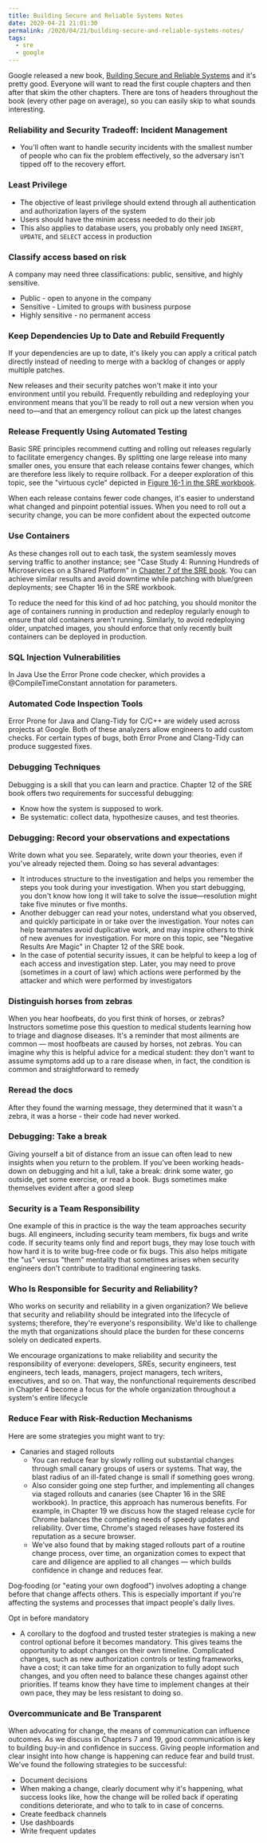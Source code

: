 ```yaml
---
title: Building Secure and Reliable Systems Notes
date: 2020-04-21 21:01:30
permalink: /2020/04/21/building-secure-and-reliable-systems-notes/
tags:
  - sre
  - google
---
```


Google released a new book, [Building Secure and Reliable Systems](https://landing.google.com/sre/books/) and it's pretty good. Everyone will want to read the first couple chapters and then after that skim the other chapters. There are tons of headers throughout the book (every other page on average), so you can easily skip to what sounds interesting.

### Reliability and Security Tradeoff: Incident Management

- You'll often want to handle security incidents with the smallest number of people who can fix the problem effectively, so the adversary isn't tipped off to the recovery effort.

### Least Privilege

- The objective of least privilege should extend through all authentication and authorization layers of the system
- Users should have the minim access needed to do their job
- This also applies to database users, you probably only need `INSERT`, `UPDATE`, and `SELECT` access in production

### Classify access based on risk

A company may need three classifications: public, sensitive, and highly sensitive.

- Public - open to anyone in the company
- Sensitive - Limited to groups with business purpose
- Highly sensitive - no permanent access

### Keep Dependencies Up to Date and Rebuild Frequently

If your dependencies are up to date, it's likely you can apply a critical patch directly instead of needing to merge with a backlog of changes or apply multiple patches.

New releases and their security patches won't make it into your environment until you rebuild. Frequently rebuilding and redeploying your environment means that you'll be ready to roll out a new version when you need to—and that an emergency rollout can pick up the latest changes

### Release Frequently Using Automated Testing

Basic SRE principles recommend cutting and rolling out releases regularly to facilitate emergency changes. By splitting one large release into many smaller ones, you ensure that each release contains fewer changes, which are therefore less likely to require rollback. For a deeper exploration of this topic, see the "virtuous cycle" depicted in [Figure 16-1 in the SRE workbook](https://landing.google.com/sre/workbook/chapters/canarying-releases/#the-virtuous-cycle-of-ci-cd).

When each release contains fewer code changes, it's easier to understand what changed and pinpoint potential issues. When you need to roll out a security change, you can be more confident about the expected outcome

### Use Containers

As these changes roll out to each task, the system seamlessly moves serving traffic to another instance; see "Case Study 4: Running Hundreds of Microservices on a Shared Platform" in [Chapter 7 of the SRE book](https://landing.google.com/sre/workbook/chapters/simplicity/). You can achieve similar results and avoid downtime while patching with blue/green deployments; see Chapter 16 in the SRE workbook.

To reduce the need for this kind of ad hoc patching, you should monitor the age of containers running in production and redeploy regularly enough to ensure that old containers aren't running. Similarly, to avoid redeploying older, unpatched images, you should enforce that only recently built containers can be deployed in production.

### SQL Injection Vulnerabilities

In Java Use the Error Prone code checker, which provides a @CompileTimeConstant annotation for parameters.

### Automated Code Inspection Tools

Error Prone for Java and Clang-Tidy for C/C++ are widely used across projects at Google. Both of these analyzers allow engineers to add custom checks. For certain types of bugs, both Error Prone and Clang-Tidy can produce suggested fixes.

### Debugging Techniques

Debugging is a skill that you can learn and practice. Chapter 12 of the SRE book offers two requirements for successful debugging:

- Know how the system is supposed to work.
- Be systematic: collect data, hypothesize causes, and test theories.

### Debugging: Record your observations and expectations

Write down what you see. Separately, write down your theories, even if you've already rejected them. Doing so has several advantages:

- It introduces structure to the investigation and helps you remember the steps you took during your investigation. When you start debugging, you don't know how long it will take to solve the issue—resolution might take five minutes or five months.
- Another debugger can read your notes, understand what you observed, and quickly participate in or take over the investigation. Your notes can help teammates avoid duplicative work, and may inspire others to think of new avenues for investigation. For more on this topic, see "Negative Results Are Magic" in Chapter 12 of the SRE book.
- In the case of potential security issues, it can be helpful to keep a log of each access and investigation step. Later, you may need to prove (sometimes in a court of law) which actions were performed by the attacker and which were performed by investigators

### Distinguish horses from zebras

When you hear hoofbeats, do you first think of horses, or zebras? Instructors sometime pose this question to medical students learning how to triage and diagnose diseases. It's a reminder that most ailments are common — most hoofbeats are caused by horses, not zebras. You can imagine why this is helpful advice for a medical student: they don't want to assume symptoms add up to a rare disease when, in fact, the condition is common and straightforward to remedy

### Reread the docs

After they found the warning message, they determined that it wasn't a zebra, it was a horse - their code had never worked.

### Debugging: Take a break

Giving yourself a bit of distance from an issue can often lead to new insights when you return to the problem. If you've been working heads-down on debugging and hit a lull, take a break: drink some water, go outside, get some exercise, or read a book. Bugs sometimes make themselves evident after a good sleep

### Security is a Team Responsibility

One example of this in practice is the way the team approaches security bugs. All engineers, including security team members, fix bugs and write code. If security teams only find and report bugs, they may lose touch with how hard it is to write bug-free code or fix bugs. This also helps mitigate the "us" versus "them" mentality that sometimes arises when security engineers don't contribute to traditional engineering tasks.

### Who Is Responsible for Security and Reliability?

Who works on security and reliability in a given organization? We believe that security and reliability should be integrated into the lifecycle of systems; therefore, they're everyone's responsibility. We'd like to challenge the myth that organizations should place the burden for these concerns solely on dedicated experts.

We encourage organizations to make reliability and security the responsibility of everyone: developers, SREs, security engineers, test engineers, tech leads, managers, project managers, tech writers, executives, and so on. That way, the nonfunctional requirements described in Chapter 4 become a focus for the whole organization throughout a system's entire lifecycle

### Reduce Fear with Risk-Reduction Mechanisms

Here are some strategies you might want to try:

- Canaries and staged rollouts
  - You can reduce fear by slowly rolling out substantial changes through small canary groups of users or systems. That way, the blast radius of an ill-fated change is small if something goes wrong.
  - Also consider going one step further, and implementing all changes via staged rollouts and canaries (see Chapter 16 in the SRE workbook). In practice, this approach has numerous benefits. For example, in Chapter 19 we discuss how the staged release cycle for Chrome balances the competing needs of speedy updates and reliability. Over time, Chrome's staged releases have fostered its reputation as a secure browser.
  - We've also found that by making staged rollouts part of a routine change process, over time, an organization comes to expect that care and diligence are applied to all changes — which builds confidence in change and reduces fear.

Dog‐fooding (or "eating your own dogfood") involves adopting a change before that change affects others. This is especially important if you're affecting the systems and processes that impact people's daily lives.

Opt in before mandatory

- A corollary to the dogfood and trusted tester strategies is making a new control optional before it becomes mandatory. This gives teams the opportunity to adopt changes on their own timeline. Complicated changes, such as new authorization controls or testing frameworks, have a cost; it can take time for an organization to fully adopt such changes, and you often need to balance these changes against other priorities. If teams know they have time to implement changes at their own pace, they may be less resistant to doing so.

### Overcommunicate and Be Transparent

When advocating for change, the means of communication can influence outcomes. As we discuss in Chapters 7 and 19, good communication is key to building buy-in and confidence in success. Giving people information and clear insight into how change is happening can reduce fear and build trust. We've found the following strategies to be successful:

- Document decisions
- When making a change, clearly document why it's happening, what success looks like, how the change will be rolled back if operating conditions deteriorate, and who to talk to in case of concerns.
- Create feedback channels
- Use dashboards
- Write frequent updates
